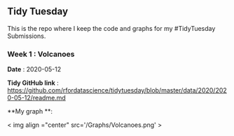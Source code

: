 ## Tidy Tuesday 

This is the repo where I keep the code and graphs for my #TidyTuesday Submissions. 



### Week 1 : Volcanoes 

**Date** : 2020-05-12

**Tidy GitHub link** : https://github.com/rfordatascience/tidytuesday/blob/master/data/2020/2020-05-12/readme.md

**My graph **: 

< img align ="center" src='/Graphs/Volcanoes.png' >
